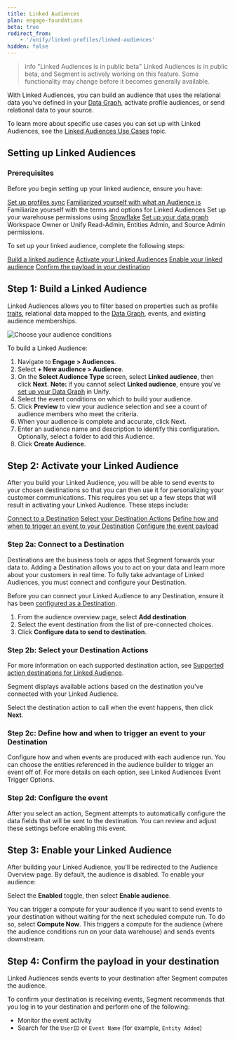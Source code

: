 ```yaml
---
title: Linked Audiences
plan: engage-foundations
beta: true
redirect_from: 
    - '/unify/linked-profiles/linked-audiences'
hidden: false
---
```

> info "Linked Audiences is in public beta"
> Linked Audiences is in public beta, and Segment is actively working on this feature. Some functionality may change before it becomes generally available.

With Linked Audiences, you can build an audience that uses the relational data you've defined in your [Data Graph](/docs/unify/linked-profiles/data-graph/), activate profile audiences, or send relational data to your source.

To learn more about specific use cases you can set up with Linked Audiences, see the [Linked Audiences Use Cases](/docs/engage/audiences/linked_audiences/linked-audiences-use-cases/) topic.

## Setting up Linked Audiences

### Prerequisites

Before you begin setting up your linked audience, ensure you have:

[Set up profiles sync](/unify/profiles-sync/profiles-sync-setup/)
[Familiarized yourself with what an Audience is](/docs/engage/audiences)
Familiarize yourself with the terms and options for Linked Audiences
Set up your warehouse permissions using [Snowflake](/docs/unify/linked-profiles/setup-guides/snowflake-setup/)
[Set up your data graph](/docs/unify/linked-profiles/data-graph/)
Workspace Owner or Unify Read-Admin, Entities Admin, and Source Admin permissions.

To set up your linked audience, complete the following steps:

[Build a linked audience](#step-1-build-a-linked-audience)
[Activate your Linked Audiences](#step-3-activate-your-linked-audience)
[Enable your linked audience](#step-2-enable-your-linked-audience)
[Confirm the payload in your destination](#step-4-confirm-the-payload-in-your-destination)

## Step 1: Build a Linked Audience

Linked Audiences allows you to filter based on properties such as profile [traits](/docs/unify/#enrich-profiles-with-traits), relational data mapped to the [Data Graph](/docs/unify/linked-profiles/data-graph/), events, and existing audience memberships.

![Choose your audience conditions](/docs/engage/images/conditions.png)

To build a Linked Audience:

1. Navigate to **Engage > Audiences**.
2. Select **+ New audience > Audience**.
3. On the **Select Audience Type** screen, select **Linked audience**, then click **Next**.
**Note:** if you cannot select **Linked audience**, ensure you’ve [set up your Data Graph](/docs/unify/linked-profiles/data-graph/) in Unify.
4. Select the event conditions on which to build your audience.
5. Click **Preview** to view your audience selection and see a count of audience members who meet the criteria.
6. When your audience is complete and accurate, click Next.
7. Enter an audience name and description to identify this configuration.
Optionally, select a folder to add this Audience.
8. Click **Create Audience**.

## Step 2: Activate your Linked Audience

After you build your Linked Audience, you will be able to send events to your chosen destinations so that you can then use it for personalizing your customer communications. This requires you set up a few steps that will result in activating your Linked Audience. These steps include:

[Connect to a Destination](#step-2a-select-a-destination)
[Select your Destination Actions](#step-2b-select-your-destination-actions)
[Define how and when to trigger an event to your Destination](#step-2c-define-the-events-that-trigger-actions-in-your-destination)
[Configure the event payload](#step-2d-configure-the-event)

### Step 2a: Connect to a Destination

Destinations are the business tools or apps that Segment forwards your data to. Adding a Destination allows you to act on your data and learn more about your customers in real time. To fully take advantage of Linked Audiences, you must connect and configure your Destination.

Before you can connect your Linked Audience to any Destination, ensure it has been [configured as a Destination](connections/destinations/catalog/).

1. From the audience overview page, select **Add destination**.
2. Select the event destination from the list of pre-connected choices.
3. Click **Configure data to send to destination**.

### Step 2b: Select your Destination Actions

For more information on each supported destination action, see [Supported action destinations for Linked Audience](docs/engage/audiences/linked_audiences/linked_supported_destinations/).

Segment displays available actions based on the destination you've connected with your Linked Audience.

Select the destination action to call when the event happens, then click **Next**.

### Step 2c: Define how and when to trigger an event to your Destination

Configure how and when events are produced with each audience run. You can choose the entities referenced in the audience builder to trigger an event off of. For more details on each option, see Linked Audiences Event Trigger Options.

### Step 2d: Configure the event

After you select an action, Segment attempts to automatically configure the data fields that will be sent to the destination. You can review and adjust these settings before enabling this event.

## Step 3: Enable your Linked Audience

After building your Linked Audience, you'll be redirected to the Audience Overview page. By default, the audience is disabled. To enable your audience:

Select the **Enabled** toggle, then select **Enable audience**.

You can trigger a compute for your audience if you want to send events to your destination without waiting for the next scheduled compute run. To do so, select **Compute Now**. This triggers a compute for the audience (where the audience conditions run on your data warehouse) and sends events downstream.

## Step 4: Confirm the payload in your destination

Linked Audiences sends events to your destination after Segment computes the audience.

To confirm your destination is receiving events, Segment recommends that you log in to your destination and perform one of the following:
- Monitor the event activity
- Search for the `UserID` or `Event Name` (for example, `Entity Added`)